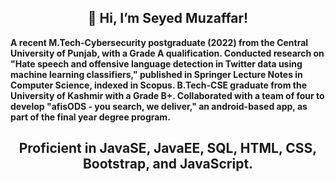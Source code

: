 <h2 align="center">👋 Hi, I’m Seyed Muzaffar! </h2>
<strong> A recent M.Tech-Cybersecurity postgraduate (2022) from the Central University of Punjab, with a Grade A qualification. Conducted research on "Hate speech and offensive language detection in Twitter data using machine learning classifiers," published in Springer Lecture Notes in Computer Science, indexed in Scopus.
B.Tech-CSE graduate from the University of Kashmir with a Grade B+. Collaborated with a team of four to develop "afisODS - you search, we deliver," an android-based app, as part of the final year degree program.
<strong>
 <h2 align="center"> Proficient in JavaSE, JavaEE, SQL, HTML, CSS, Bootstrap, and JavaScript.</h2>
